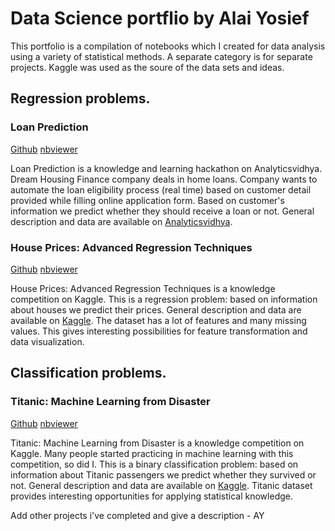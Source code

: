 # Data Science portflio by Alai Yosief

This portfolio is a compilation of notebooks which I created for data analysis using a variety of statistical methods. A separate category is for separate projects. Kaggle was used as the soure of the data sets and ideas.

## Regression problems.

### Loan Prediction

[Github](https://github.com/AlaiY95/Alai.Github.io/blob/main/Notebooks/Loan_Prediction.ipynb) [nbviewer](http://nbviewer.jupyter.org/github.com/AlaiY95/Alai.Github.io/blob/main/Notebooks/Loan_Prediction.ipynb)

Loan Prediction is a knowledge and learning hackathon on Analyticsvidhya. Dream Housing Finance company deals in home loans. Company wants to automate the loan eligibility process (real time) based on customer detail provided while filling online application form. Based on customer's information we predict whether they should receive a loan or not. General description and data are available on [Analyticsvidhya](https://datahack.analyticsvidhya.com/contest/practice-problem-loan-prediction-iii/).

### House Prices: Advanced Regression Techniques

[Github](https://github.com/AlaiY95/Alai.Github.io/blob/main/Notebooks/House_Prices.ipynb) [nbviewer](http://nbviewer.jupyter.org/github.com/AlaiY95/Alai.Github.io/blob/main/Notebooks/House_Prices.ipynb)

House Prices: Advanced Regression Techniques is a knowledge competition on Kaggle. This is a regression problem: based on information about houses we predict their prices. General description and data are available on [Kaggle](https://www.kaggle.com/c/house-prices-advanced-regression-techniques).
The dataset has a lot of features and many missing values. This gives interesting possibilities for feature transformation and data visualization.

## Classification problems.

### Titanic: Machine Learning from Disaster

[Github](https://github.com/AlaiY95/Alai.Github.io/blob/main/Notebooks/Titanic.ipynb) [nbviewer](http://nbviewer.jupyter.org/github.com/AlaiY95/Alai.Github.io/blob/main/Notebooks/Titanic.ipynb)

Titanic: Machine Learning from Disaster is a knowledge competition on Kaggle. Many people started practicing in machine learning with this competition, so did I. This is a binary classification problem: based on information about Titanic passengers we predict whether they survived or not. General description and data are available on [Kaggle](https://www.kaggle.com/c/titanic).
Titanic dataset provides interesting opportunities for applying statistical knowledge.

Add other projects i've completed and give a description - AY
